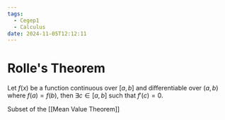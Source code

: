 ```yaml
---
tags:
  - Cegep1
  - Calculus
date: 2024-11-05T12:12:11
---
```


# Rolle's Theorem

Let $f(x)$ be a function continuous over $[a, b]$ and differentiable over $(a, b)$ where $f(a) = f(b)$,
then $\exists c \in [a, b]$ such that $f'(c) = 0$.

Subset of the [[Mean Value Theorem]]